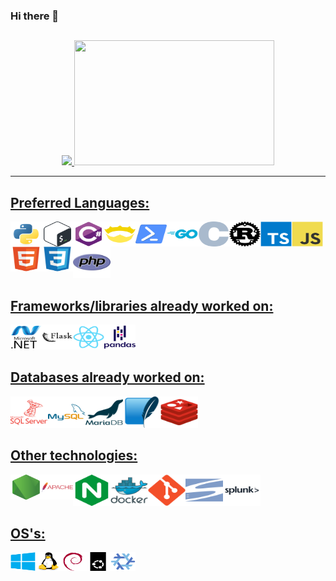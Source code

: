 ### Hi there 👋

<!--
**nuno-src/nuno-src** is a ✨ _special_ ✨ repository because its `README.md` (this file) appears on your GitHub profile.

Here are some ideas to get you started:

- 🔭 I’m currently working on ...
- 🌱 I’m currently learning C#
- -->

##
<!--
- 👯 I’m looking to collaborate on ...
- 🤔 I’m looking for help with ...
- 💬 Ask me about ...
- 📫 How to reach me: ...
- 😄 Pronouns: ...
- ⚡ Fun fact: ...
-->


<div align="center">
  <a href="https://github.com/nvn0">
  <img height="200em" src="https://github-readme-stats.vercel.app/api?username=nvn0&show_icons=true&theme=dark&include_all_commits=true&count_private=true"/>
  <img height="200em" width="320em" src="https://github-readme-stats.vercel.app/api/top-langs/?username=nvn0&layout=compact&langs_count=8&theme=dark"/>
</div>
  
---  
  
##  Preferred Languages:
  

  <img align="left" alt="Nuno-Python" height="40" width="50" src="https://raw.githubusercontent.com/devicons/devicon/master/icons/python/python-original.svg">
  <img align="left" alt="Nuno-Bash" height="40" width="50" src="https://raw.githubusercontent.com/devicons/devicon/master/icons/bash/bash-original.svg">
  <img align="left" alt="Nuno-Csharp" height="40" width="50" src="https://raw.githubusercontent.com/devicons/devicon/master/icons/csharp/csharp-original.svg">
  <img align="left" alt="Nuno-Nim" height="40" width="50" src="https://raw.githubusercontent.com/devicons/devicon/refs/heads/master/icons/nim/nim-original.svg">
  <img align="left" alt="Nuno-PowerShell" height="40" width="50" src="https://raw.githubusercontent.com/devicons/devicon/refs/heads/master/icons/powershell/powershell-original.svg">
  <img align="left" alt="Nuno-Go" height="40" width="50" src="https://raw.githubusercontent.com/devicons/devicon/master/icons/go/go-original-wordmark.svg">
  <img align="left" alt="Nuno-C" height="40" width="50" src="https://raw.githubusercontent.com/devicons/devicon/master/icons/c/c-original.svg">
  <img align="left" alt="Nuno-Rust" height="40" width="50" src="https://raw.githubusercontent.com/devicons/devicon/master/icons/rust/rust-original.svg">
  <img align="left" alt="Nuno-Ts" height="40" width="50" src="https://raw.githubusercontent.com/devicons/devicon/master/icons/typescript/typescript-original.svg">
  <img align="left" alt="Nuno-Js" height="40" width="50" src="https://raw.githubusercontent.com/devicons/devicon/master/icons/javascript/javascript-original.svg">
  
  


  <img align="left" alt="Nuno-HTML" height="40" width="50" src="https://raw.githubusercontent.com/devicons/devicon/master/icons/html5/html5-original.svg">
  <img align="left" alt="Nuno-CSS" height="40" width="50" src="https://raw.githubusercontent.com/devicons/devicon/master/icons/css3/css3-original.svg">
  <img align="leftr" alt="Nuno-php" height="50" width="60" src="https://raw.githubusercontent.com/devicons/devicon/refs/heads/master/icons/php/php-original.svg">
  
<!--
<img align="left" alt="Nuno-Nim" height="40" width="50" src="https://raw.githubusercontent.com/devicons/devicon/refs/heads/master/icons/nim/nim-plain-wordmark.svg">
  <img align="left" alt="Nuno-Nim" height="40" width="50" src="https://raw.githubusercontent.com/devicons/devicon/refs/heads/master/icons/nim/nim-original.svg">
  <img align="left" alt="Nuno-Kotlin" height="40" width="50" src="https://raw.githubusercontent.com/devicons/devicon/master/icons/kotlin/kotlin-original.svg">
  <img align="center" alt="Nuno-Lua" height="40" width="50" src="https://raw.githubusercontent.com/devicons/devicon/master/icons/lua/lua-original.svg">
  <img align="center" alt="Nuno-Dart" height="30" width="40" src="https://raw.githubusercontent.com/devicons/devicon/master/icons/dart/dart-original.svg">
  <img align="center" alt="Nuno-C++" height="30" width="40" src="https://raw.githubusercontent.com/devicons/devicon/master/icons/cplusplus/cplusplus-original.svg">
  
  -->

  ##  Frameworks/libraries already worked on:

  <img align="left" alt="Nuno-dotnet" height="40" width="50" src="https://raw.githubusercontent.com/devicons/devicon/master/icons/dot-net/dot-net-original-wordmark.svg">
  <img align="left" alt="Nuno-Flask" height="40" width="50" src="https://raw.githubusercontent.com/devicons/devicon/master/icons/flask/flask-original-wordmark.svg">
  <img align="left" alt="Nuno-React" height="40" width="50" src="https://raw.githubusercontent.com/devicons/devicon/master/icons/react/react-original.svg">
  <img align="leftr" alt="Nuno-Pandas" height="40" width="50" src="https://raw.githubusercontent.com/devicons/devicon/master/icons/pandas/pandas-original-wordmark.svg">
  
  <!--
  <img align="leftr" alt="Nuno-Vue" height="40" width="50" src="https://raw.githubusercontent.com/devicons/devicon/master/icons/vuejs/vuejs-original.svg">
  <img align="left" alt="Nuno-Flutter" height="30" width="40" src="https://raw.githubusercontent.com/devicons/devicon/master/icons/flutter/flutter-original.svg">
  <img align="leftr" alt="Nuno-Django" height="30" width="40" src="https://raw.githubusercontent.com/devicons/devicon/master/icons/django/django-original.svg">
  
  <img align="left" alt="Nuno-Xamarin" height="40" width="50" src="https://raw.githubusercontent.com/devicons/devicon/master/icons/xamarin/xamarin-original-wordmark.svg">
-->
  
  
  ## Databases already worked on:
  
  <img align="left" alt="Nuno-mssqlserver" height="50" width="60" src="https://github.com/devicons/devicon/blob/master/icons/microsoftsqlserver/microsoftsqlserver-plain-wordmark.svg">
  <img align="left" alt="Nuno-mysql" height="50" width="60" src="https://raw.githubusercontent.com/devicons/devicon/master/icons/mysql/mysql-original-wordmark.svg">
  <img align="left" alt="Nuno-mariadb" height="50" width="60" src="https://raw.githubusercontent.com/devicons/devicon/refs/heads/master/icons/mariadb/mariadb-original-wordmark.svg">
  <img align="left" alt="Nuno-sqlite" height="50" width="60" src="https://raw.githubusercontent.com/devicons/devicon/refs/heads/master/icons/sqlite/sqlite-original.svg">
  <img align="leftr" alt="Nuno-redis" height="50" width="60" src="https://raw.githubusercontent.com/devicons/devicon/refs/heads/master/icons/redis/redis-original.svg">
  
  <!--
  <img align="left" alt="Nuno-mdb" height="30" width="40" src="https://raw.githubusercontent.com/devicons/devicon/master/icons/mongodb/mongodb-original-wordmark.svg">
  -->
  
  
  ## Other technologies:
  
  <img align="left" alt="Nuno-nodejs" height="40" width="50" src="https://raw.githubusercontent.com/devicons/devicon/master/icons/nodejs/nodejs-original.svg">
  <img align="left" alt="Nuno-apache" height="40" width="50" src="https://raw.githubusercontent.com/devicons/devicon/master/icons/apache/apache-original-wordmark.svg">
  <img align="left" alt="Nuno-nginx" height="50" width="60" src="https://raw.githubusercontent.com/devicons/devicon/master/icons/nginx/nginx-original.svg">
  <img align="left" alt="Nuno-docker" height="50" width="60" src="https://raw.githubusercontent.com/devicons/devicon/master/icons/docker/docker-original-wordmark.svg">
  <img align="left" alt="Nuno-git" height="50" width="60" src="https://raw.githubusercontent.com/devicons/devicon/refs/heads/master/icons/git/git-plain.svg">
  <img align="left" alt="Nuno-subversion" height="50" width="60" src="https://raw.githubusercontent.com/devicons/devicon/refs/heads/master/icons/subversion/subversion-original.svg">
  <img align="leftr" alt="Nuno-splunk" height="50" width="60" src="https://github.com/devicons/devicon/blob/master/icons/splunk/splunk-original-wordmark.svg">
  
  
  ## OS's:
  
  <img align="left" alt="Nuno-Windows" height="30" width="40" src="https://raw.githubusercontent.com/devicons/devicon/master/icons/windows8/windows8-original.svg">
  <img align="left" alt="Nuno-Linux" height="30" width="40" src="https://raw.githubusercontent.com/devicons/devicon/master/icons/linux/linux-original.svg">
  <img align="left" alt="Nuno-Debian" height="30" width="40" src="https://raw.githubusercontent.com/devicons/devicon/master/icons/debian/debian-plain.svg">
  <img align="left" alt="Nuno-Ubuntu" height="30" width="40" src="https://raw.githubusercontent.com/devicons/devicon/d98a72cb9a6d8e543ddbddc32bac231572349e96/icons/ubuntu/ubuntu-plain.svg">
  <img align="leftr" alt="Nuno-NixOS" height="30" width="40" src="https://raw.githubusercontent.com/devicons/devicon/master/icons/nixos/nixos-original.svg">
  
 

  
 
